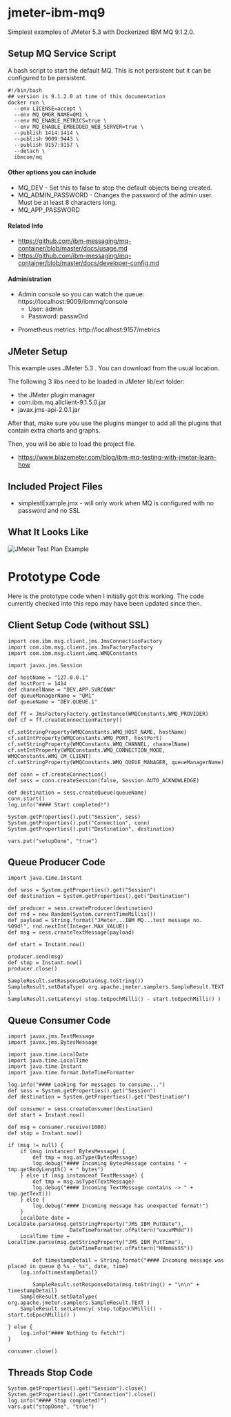 # jmeter-ibm-mq9

Simplest examples of JMeter 5.3 with Dockerized IBM MQ 9.1.2.0.

## Setup MQ Service Script

A bash script to start the default MQ.   This is not persistent but it can be configured to be persistent.

```
#!/bin/bash
## version is 9.1.2.0 at time of this documentation
docker run \
  --env LICENSE=accept \
  --env MQ_QMGR_NAME=QM1 \
  --env MQ_ENABLE_METRICS=true \
  --env MQ_ENABLE_EMBEDDED_WEB_SERVER=true \
  --publish 1414:1414 \
  --publish 9009:9443 \
  --publish 9157:9157 \
  --detach \
  ibmcom/mq
```

#### Other options you can include

- MQ_DEV - Set this to false to stop the default objects being created.
- MQ_ADMIN_PASSWORD - Changes the password of the admin user. Must be at least 8 characters long.
- MQ_APP_PASSWORD

#### Related Info

* https://github.com/ibm-messaging/mq-container/blob/master/docs/usage.md
* https://github.com/ibm-messaging/mq-container/blob/master/docs/developer-config.md

#### Administration

- Admin console so you can watch the queue:  https://localhost:9009/ibmmq/console
    -  User: admin
    -  Password: passw0rd

* Prometheus metrics:  http://localhost:9157/metrics


## JMeter Setup

This example uses JMeter 5.3 .  You can download from the usual location.

The following 3 libs need to be loaded in JMeter lib/ext folder:

- the JMeter plugin manager
- com.ibm.mq.allclient-9.1.5.0.jar
- javax.jms-api-2.0.1.jar

After that, make sure you use the plugins manger to add all the plugins that contain extra charts and graphs.

Then, you will be able to load the project file.

* https://www.blazemeter.com/blog/ibm-mq-testing-with-jmeter-learn-how

## Included Project Files

- simplestExample.jmx - will only work when MQ is configured with no password and no SSL


## What It Looks Like

![JMeter Test Plan Example](https://github.com/djangofan/jmeter-ibm-mq9/blob/master/jmeterGui.png)



# Prototype Code

Here is the prototype code when I initially got this working.  The code currently checked into this repo may have been updated since then.

## Client Setup Code (without SSL)

```
import com.ibm.msg.client.jms.JmsConnectionFactory
import com.ibm.msg.client.jms.JmsFactoryFactory
import com.ibm.msg.client.wmq.WMQConstants

import javax.jms.Session

def hostName = "127.0.0.1"
def hostPort = 1414
def channelName = "DEV.APP.SVRCONN"
def queueManagerName = "QM1"
def queueName = "DEV.QUEUE.1"

def ff = JmsFactoryFactory.getInstance(WMQConstants.WMQ_PROVIDER)
def cf = ff.createConnectionFactory()

cf.setStringProperty(WMQConstants.WMQ_HOST_NAME, hostName)
cf.setIntProperty(WMQConstants.WMQ_PORT, hostPort)
cf.setStringProperty(WMQConstants.WMQ_CHANNEL, channelName)
cf.setIntProperty(WMQConstants.WMQ_CONNECTION_MODE, WMQConstants.WMQ_CM_CLIENT)
cf.setStringProperty(WMQConstants.WMQ_QUEUE_MANAGER, queueManagerName)

def conn = cf.createConnection()
def sess = conn.createSession(false, Session.AUTO_ACKNOWLEDGE)

def destination = sess.createQueue(queueName)
conn.start()
log.info("#### Start completed!")

System.getProperties().put("Session", sess)
System.getProperties().put("Connection", conn)
System.getProperties().put("Destination", destination)

vars.put("setupDone", "true")
```

## Queue Producer Code

```
import java.time.Instant

def sess = System.getProperties().get("Session")
def destination = System.getProperties().get("Destination")

def producer = sess.createProducer(destination)
def rnd = new Random(System.currentTimeMillis())
def payload = String.format("JMeter...IBM MQ...test message no. %09d!", rnd.nextInt(Integer.MAX_VALUE))
def msg = sess.createTextMessage(payload)

def start = Instant.now()

producer.send(msg)
def stop = Instant.now()
producer.close()

SampleResult.setResponseData(msg.toString())
SampleResult.setDataType( org.apache.jmeter.samplers.SampleResult.TEXT )
SampleResult.setLatency( stop.toEpochMilli() - start.toEpochMilli() )
```

## Queue Consumer Code

```
import javax.jms.TextMessage
import javax.jms.BytesMessage

import java.time.LocalDate
import java.time.LocalTime
import java.time.Instant
import java.time.format.DateTimeFormatter

log.info("#### Looking for messages to consume...")
def sess = System.getProperties().get("Session")
def destination = System.getProperties().get("Destination")

def consumer = sess.createConsumer(destination)
def start = Instant.now()

def msg = consumer.receive(1000)
def stop = Instant.now()

if (msg != null) {
	if (msg instanceof BytesMessage) {
		def tmp = msg.asType(BytesMessage)
		log.debug("#### Incoming BytesMessage contains " + tmp.getBodyLength() + " bytes")
	} else if (msg instanceof TextMessage) {
		def tmp = msg.asType(TextMessage)
		log.debug("#### Incoming TextMessage contains -> " + tmp.getText())
	} else {
		log.debug("#### Incoming message has unexpected format!")
	}
	LocalDate date = LocalDate.parse(msg.getStringProperty("JMS_IBM_PutDate"),
					DateTimeFormatter.ofPattern("uuuuMMdd"))
	LocalTime time = LocalTime.parse(msg.getStringProperty("JMS_IBM_PutTime"),
					DateTimeFormatter.ofPattern("HHmmssSS"))

        def timestampDetail = String.format("#### Incoming message was placed in queue @ %s - %s", date, time)
	log.info(timestampDetail)

        SampleResult.setResponseData(msg.toString() + "\n\n" + timestampDetail)
	SampleResult.setDataType( org.apache.jmeter.samplers.SampleResult.TEXT )
	SampleResult.setLatency( stop.toEpochMilli() - start.toEpochMilli() )

} else {
	log.info("#### Nothing to fetch!")
}

consumer.close()

```

## Threads Stop Code

```
System.getProperties().get("Session").close()
System.getProperties().get("Connection").close()
log.info("#### Stop completed!")
vars.put("stopDone", "true")
```
